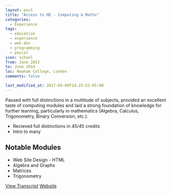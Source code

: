 ```yaml
---
layout: post
title: "Access to HE - Computing & Maths"
categories:
  - Experience
tags:
  - education
  - experience
  - web dev
  - programming
  - pascal
icon: school
from: June 2013
to: June 2014
loc: Newham College, London
comments: false

last_modified_at: 2017-03-09T14:25:52-05:00
---
```


Passed with full distinctions in a multitude of subjects, provided an excellent taste of computing modules and laid a strong foundation of knowledge for further learning, particularly in mathematics (Algebra, Calculus, Trigonometry, Binary Conversion, etc.).

* Recieved full distinctions in 45/45 credits
* Intro to many

## Notable Modules

* Web Site Design - HTML
* Algebra and Graphs
* Matrices
* Trigonometry

<a href="{{ site.baseurl }}/assets/Mikey.Wotton.College.Transcript.pdf" class="btn z-depth-2">View Transcript</a>
<a href="https://www.newham.ac.uk/" class="btn z-depth-2">Website</a>
